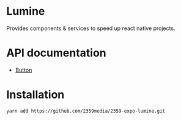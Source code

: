 # Lumine

Provides components & services to speed up react native projects.

# API documentation

- [Button](./src/components/Button/index.md)

# Installation

```
yarn add https://github.com/2359media/2359-expo-lumine.git
```
